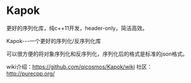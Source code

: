 # Kapok
更好的序列化库，纯c++11开发，header-only，简洁高效。

Kapok---一个更好的序列化/反序列化库

可以很方便的将对象序列化和反序列化，序列化后的格式是标准的json格式。

wiki介绍：https://github.com/qicosmos/Kapok/wiki
社区：http://purecpp.org/
